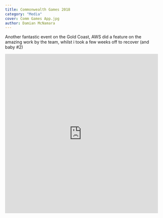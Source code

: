```yaml
---
title: Commonwealth Games 2018
category: "Media"
cover: Comm Games App.jpg
author: Damian McNamara
---
```


Another fantastic event on the Gold Coast, AWS did a feature on the amazing work by the team, whilst i took a few weeks off to recover (and baby #2)
<iframe src="https://www.linkedin.com/embed/feed/update/urn:li:share:6433811572036075520" height="525" width="504" frameborder="0" allowfullscreen="" title="Embedded post"></iframe>